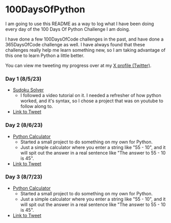 # 100DaysOfPython
I am going to use this README as a way to log what I have been doing every day of the 100 Days Of Python Challenge I am doing.

I have done a few 100DaysOfCode challenges in the past, and have done a 365DaysOfCode challenge as well. I have always found that these challenges really help me learn something new, so I am taking advantage of this one to learn Python a little better.

You can view me tweeting my progress over at my [X profile (Twitter)](https://twitter.com/russintech).

### Day 1 (8/5/23)
- [Sudoku Solver](https://github.com/rperry99/Sudoku-Solver-Python)
    - I followed a video tutorial on it. I needed a refresher of how python worked, and it's syntax, so I chose a project that was on youtube to follow along to.
- [Link to Tweet](https://twitter.com/russintech/status/1687944076228718593?s=20)

### Day 2 (8/6/23)
- [Python Calculator](https://github.com/rperry99/Python-Calculator)
    - Started a small project to do something on my own for Python.
    - Just a simple calculator where you enter a string like "55 - 10", and it will spit out the answer in a real sentence like "The answer to 55 - 10 is 45".
- [Link to Tweet](https://twitter.com/russintech/status/1688307737183076352?s=20)

### Day 3 (8/7/23)
- [Python Calculator](https://github.com/rperry99/Python-Calculator)
    - Started a small project to do something on my own for Python.
    - Just a simple calculator where you enter a string like "55 - 10", and it will spit out the answer in a real sentence like "The answer to 55 - 10 is 45".
- [Link to Tweet](https://twitter.com/russintech/status/1688644440607313920?s=20)

